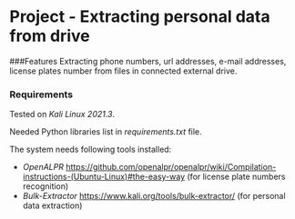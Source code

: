 # Project - Extracting personal data from drive
###Features
Extracting phone numbers, url addresses, e-mail addresses, license plates number from files in connected external drive.

### Requirements
Tested on *Kali Linux 2021.3*.

Needed Python libraries list in *requirements.txt* file.

The system needs following tools installed:
- *OpenALPR* https://github.com/openalpr/openalpr/wiki/Compilation-instructions-(Ubuntu-Linux)#the-easy-way (for license plate numbers recognition)
- *Bulk-Extractor* https://www.kali.org/tools/bulk-extractor/ (for personal data extraction)

